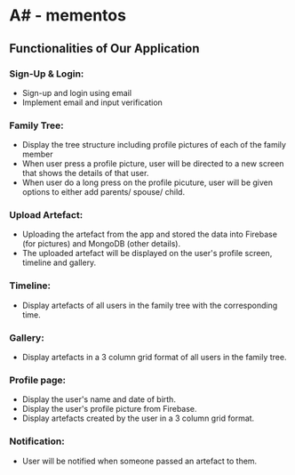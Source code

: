 # A# - mementos

## Functionalities of Our Application

### Sign-Up & Login: 
- Sign-up and login using email 
- Implement email and input verification
  
### Family Tree:
- Display the tree structure including profile pictures of each of the family member
- When user press a profile picture, user will be directed to a new screen that shows the details of that user.
- When user do a long press on the profile picuture, user will be given options to either add parents/ spouse/ child. 

### Upload Artefact:
- Uploading the artefact from the app and stored the data into Firebase (for pictures) and MongoDB (other details).
- The uploaded artefact will be displayed on the user's profile screen, timeline and gallery.

### Timeline:
- Display artefacts of all users in the family tree with the corresponding time. 

### Gallery: 
- Display artefacts in a 3 column grid format of all users in the family tree.
   
### Profile page: 
- Display the user's name and date of birth.
- Display the user's profile picture from Firebase. 
- Display artefacts created by the user in a 3 column grid format.

### Notification:
- User will be notified when someone passed an artefact to them.
